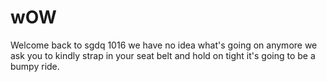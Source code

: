 # wOW
Welcome back to sgdq 1016 we have no idea what's going on anymore we ask you to kindly strap in your seat belt and hold on tight it's going to be a bumpy ride.
